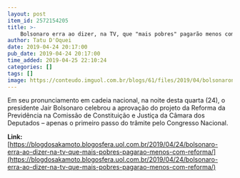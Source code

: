 ```yaml
---
layout: post
item_id: 2572154205
title: >-
    Bolsonaro erra ao dizer, na TV, que "mais pobres" pagarão menos com reforma
author: Tatu D'Oquei
date: 2019-04-24 20:17:00
pub_date: 2019-04-24 20:17:00
time_added: 2019-04-25 22:10:24
categories: []
tags: []
image: https://conteudo.imguol.com.br/blogs/61/files/2019/04/bolsonaronatv-615x300.jpg
---
```


Em seu pronunciamento em cadeia nacional, na noite desta quarta (24), o presidente Jair Bolsonaro celebrou a aprovação do projeto da Reforma da Previdência na Comissão de Constituição e Justiça da Câmara dos Deputados – apenas o primeiro passo do trâmite pelo Congresso Nacional.

**Link:** [https://blogdosakamoto.blogosfera.uol.com.br/2019/04/24/bolsonaro-erra-ao-dizer-na-tv-que-mais-pobres-pagarao-menos-com-reforma/](https://blogdosakamoto.blogosfera.uol.com.br/2019/04/24/bolsonaro-erra-ao-dizer-na-tv-que-mais-pobres-pagarao-menos-com-reforma/)

